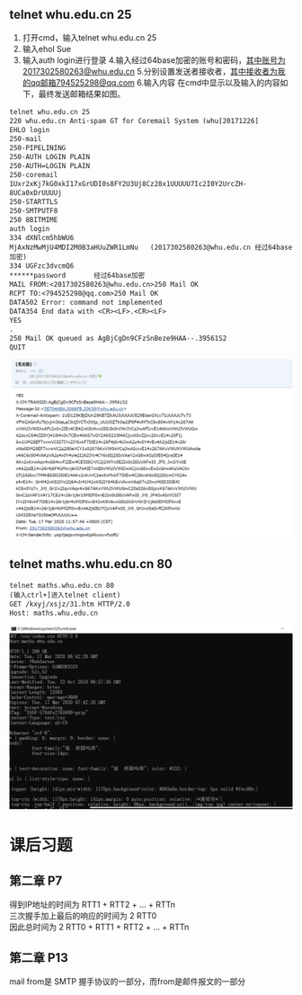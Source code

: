 
## telnet whu.edu.cn 25
1. 打开cmd，输入telnet whu.edu.cn 25
2. 输入ehol Sue
3. 输入auth login进行登录
4.输入经过64base加密的账号和密码，其中账号为2017302580263@whu.edu.cn
5.分别设置发送者接收者，其中接收者为我的qq邮箱794525298@qq.com
6.输入内容
在cmd中显示以及输入的内容如下，最终发送邮箱结果如图。

```
telnet whu.edu.cn 25
220 whu.edu.cn Anti-spam GT for Coremail System (whu[20171226]
EHLO login
250-mail
250-PIPELINING
250-AUTH LOGIN PLAIN
250-AUTH=LOGIN PLAIN 
250-coremail 1Uxr2xKj7kG0xkI17xGrUDI0s8FY2U3Uj8Cz28x1UUUUU7Ic2I0Y2UrcZH-8UCa0xDrUUUUj 
250-STARTTLS
250-SMTPUTF8
250 8BITMIME 
auth login
334 dXNlcm5hbWU6
MjAxNzMwMjU4MDI2M0B3aHUuZWR1LmNu   (2017302580263@whu.edu.cn 经过64base加密)
334 UGFzc3dvcmQ6
******password       经过64base加密
MAIL FROM:<2017302580263@whu.edu.cn>250 Mail OK
RCPT TO:<794525298@qq.com>250 Mail OK   
DATA502 Error: command not implemented 
DATA354 End data with <CR><LF>.<CR><LF>  
YES  
.  
250 Mail OK queued as AgBjCgDn9CFzSnBeze9HAA--.39561S2 
QUIT   
```

![t1](t1.png)

## telnet maths.whu.edu.cn 80

```
telnet maths.whu.edu.cn 80
(输入ctrl+]进入telnet client)
GET /kxyj/xsjz/31.htm HTTP/2.0
Host: maths.whu.edu.cn
```

![t2](t2.png)

# 课后习题
## 第二章 P7
得到IP地址的时间为 RTT1 + RTT2 + … + RTTn  
三次握手加上最后的响应的时间为 2 RTT0  
因此总时间为 2 RTT0 + RTT1 + RTT2 + … + RTTn
## 第二章 P13
mail from是 SMTP 握手协议的一部分，而from是邮件报文的一部分
